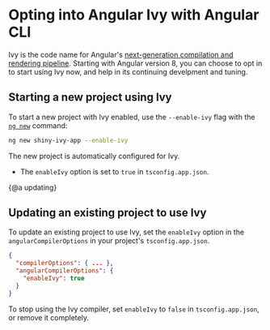 # Opting into Angular Ivy with Angular CLI

Ivy is the code name for Angular's [next-generation compilation and rendering pipeline](https://blog.angular.io/a-plan-for-version-8-0-and-ivy-b3318dfc19f7). Starting with Angular version 8, you can choose to opt in to start using Ivy now, and help in its continuing develpment and tuning.


## Starting a new project using Ivy

To start a new project with Ivy enabled, use the `--enable-ivy` flag with the [`ng new`](cli/new) command:

```sh
ng new shiny-ivy-app --enable-ivy
```

The new project is automatically configured for Ivy.
- The `enableIvy` option is set to `true` in `tsconfig.app.json`.

{@a updating}
## Updating an existing project to use Ivy

To update an existing project to use Ivy, set the `enableIvy` option in the `angularCompilerOptions` in your project's `tsconfig.app.json`.
```json
{
  "compilerOptions": { ... },
  "angularCompilerOptions": {
    "enableIvy": true
  }
}
```

To stop using the Ivy compiler, set `enableIvy` to `false` in `tsconfig.app.json`, or remove it completely.
